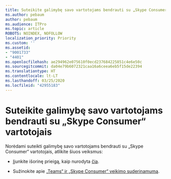 ```yaml
---
title: Suteikite galimybę savo vartotojams bendrauti su „Skype Consumer“ vartotojais
ms.author: pebaum
author: pebaum
ms.audience: ITPro
ms.topic: article
ROBOTS: NOINDEX, NOFOLLOW
localization_priority: Priority
ms.custom: ''
ms.assetid:
- "9001733"
- "4401"
ms.openlocfilehash: ae294962e075610f0ecd237684225851c4e6e50c
ms.sourcegitcommit: da04e79b6072321caa16a6ceea6eb5f15de22394
ms.translationtype: HT
ms.contentlocale: lt-LT
ms.lasthandoff: 03/25/2020
ms.locfileid: "42955183"
---
```

# <a name="allow-your-users-to-communicate-with-skype-consumer-users"></a>Suteikite galimybę savo vartotojams bendrauti su „Skype Consumer“ vartotojais

Norėdami suteikti galimybę savo vartotojams bendrauti su „Skype Consumer“ vartotojais, atlikite šiuos veiksmus:

- Įjunkite išorinę prieigą, kaip nurodyta [čia](https://docs.microsoft.com/microsoftteams/manage-external-access#allow-or-block-domains).

- Sužinokite apie [„Teams“ ir „Skype Consumer“ veikimo suderinamumą](https://docs.microsoft.com/microsoftteams/teams-skype-interop).

